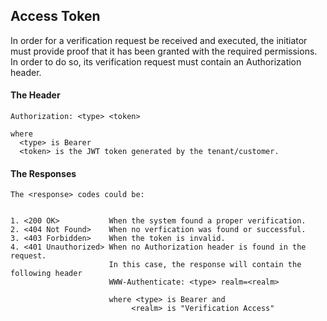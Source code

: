 ## Access Token

In order for a verification request be received and executed, the initiator  must provide proof that it has been granted with the required permissions. In order to do so, its verification request must contain an Authorization header. 

#### The Header

```
Authorization: <type> <token>

where 
  <type> is Bearer
  <token> is the JWT token generated by the tenant/customer.

```
  
#### The Responses

```
The <response> codes could be:


1. <200 OK>           When the system found a proper verification.
2. <404 Not Found>    When no verfication was found or successful.
3. <403 Forbidden>    When the token is invalid.
4. <401 Unauthorized> When no Authorization header is found in the request.
                      In this case, the response will contain the following header 
                      WWW-Authenticate: <type> realm=<realm>
                      
                      where <type> is Bearer and
                           <realm> is "Verification Access"
```

